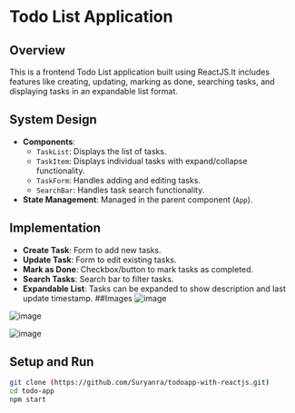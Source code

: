 # Todo List Application

## Overview
This is a frontend Todo List application built using ReactJS.It includes features like creating, updating, marking as done, searching tasks, and displaying tasks in an expandable list format.

## System Design
- **Components**:
  - `TaskList`: Displays the list of tasks.
  - `TaskItem`: Displays individual tasks with expand/collapse functionality.
  - `TaskForm`: Handles adding and editing tasks.
  - `SearchBar`: Handles task search functionality.
- **State Management**: Managed in the parent component (`App`).

## Implementation
- **Create Task**: Form to add new tasks.
- **Update Task**: Form to edit existing tasks.
- **Mark as Done**: Checkbox/button to mark tasks as completed.
- **Search Tasks**: Search bar to filter tasks.
- **Expandable List**: Tasks can be expanded to show description and last update timestamp.
##Images
![image](https://github.com/user-attachments/assets/05e84969-d596-4e4a-b6cd-cb47a16f3663)

![image](https://github.com/user-attachments/assets/db36e459-f94b-40d2-b467-a0b071613bd7)

![image](https://github.com/user-attachments/assets/168a473c-87c2-4c53-8a30-0d9e99d34c6f)
## Setup and Run
   ```bash
   git clone (https://github.com/Suryanra/todoapp-with-reactjs.git)
   cd todo-app
   npm start







